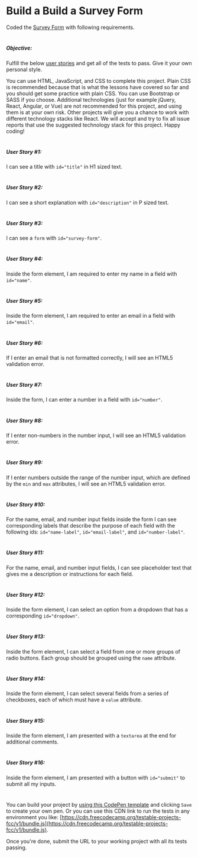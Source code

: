 # Build a Build a Survey Form


Coded the [Survey Form](https://www.freecodecamp.org/learn/2022/responsive-web-design/build-a-survey-form-project/build-a-survey-form) with following requirements.

#

##### Objective:

Fulfill the below [user stories](https://en.wikipedia.org/wiki/User_story) and get all of the tests to pass. Give it your own personal style.

You can use HTML, JavaScript, and CSS to complete this project. Plain CSS is recommended because that is what the lessons have covered so far and you should get some practice with plain CSS. You can use Bootstrap or SASS if you choose. Additional technologies (just for example jQuery, React, Angular, or Vue) are not recommended for this project, and using them is at your own risk. Other projects will give you a chance to work with different technology stacks like React. We will accept and try to fix all issue reports that use the suggested technology stack for this project. Happy coding!

#

##### User Story #1:
I can see a title with ```id="title"``` in H1 sized text.

#

##### User Story #2:
I can see a short explanation with ```id="description"``` in P sized text.
#

##### User Story #3:
I can see a ```form``` with ```id="survey-form"```.

#

##### User Story #4:
Inside the form element, I am required to enter my name in a field with ```id="name"```.

#

##### User Story #5:
Inside the form element, I am required to enter an email in a field with ```id="email"```.

#

##### User Story #6:
If I enter an email that is not formatted correctly, I will see an HTML5 validation error.

#

##### User Story #7:
Inside the form, I can enter a number in a field with ```id="number"```.

#

##### User Story #8:
If I enter non-numbers in the number input, I will see an HTML5 validation error.

#

##### User Story #9:
If I enter numbers outside the range of the number input, which are defined by the ```min``` and ```max``` attributes, I will see an HTML5 validation error.

#

##### User Story #10:
For the name, email, and number input fields inside the form I can see corresponding labels that describe the purpose of each field with the following ids: ```id="name-label"```, ```id="email-label"```, and ```id="number-label"```.

#

##### User Story #11:
For the name, email, and number input fields, I can see placeholder text that gives me a description or instructions for each field.

#

##### User Story #12:
Inside the form element, I can select an option from a dropdown that has a corresponding ```id="dropdown"```.

#

##### User Story #13:
Inside the form element, I can select a field from one or more groups of radio buttons. Each group should be grouped using the ```name``` attribute.

#

##### User Story #14:
Inside the form element, I can select several fields from a series of checkboxes, each of which must have a ```value``` attribute.

#

##### User Story #15:
Inside the form element, I am presented with a ```textarea``` at the end for additional comments.

#

##### User Story #16:
Inside the form element, I am presented with a button with ```id="submit"``` to submit all my inputs.

#

You can build your project by [using this CodePen template](https://codepen.io/pen?template=MJjpwO) and clicking ```Save``` to create your own pen. Or you can use this CDN link to run the tests in any environment you like: [https://cdn.freecodecamp.org/testable-projects-fcc/v1/bundle.js](https://cdn.freecodecamp.org/testable-projects-fcc/v1/bundle.js).

Once you're done, submit the URL to your working project with all its tests passing.
